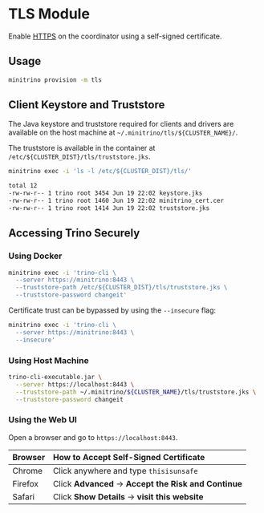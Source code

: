 # TLS Module

Enable [HTTPS](https://trino.io/docs/current/security/tls.html) on the
coordinator using a self-signed certificate.

## Usage

```sh
minitrino provision -m tls
```

## Client Keystore and Truststore

The Java keystore and truststore required for clients and drivers are available
on the host machine at `~/.minitrino/tls/${CLUSTER_NAME}/`.

The truststore is available in the container at
`/etc/${CLUSTER_DIST}/tls/truststore.jks`.

```sh
minitrino exec -i 'ls -l /etc/${CLUSTER_DIST}/tls/'
```

```txt
total 12
-rw-rw-r-- 1 trino root 3454 Jun 19 22:02 keystore.jks
-rw-rw-r-- 1 trino root 1460 Jun 19 22:02 minitrino_cert.cer
-rw-rw-r-- 1 trino root 1414 Jun 19 22:02 truststore.jks
```

## Accessing Trino Securely

### Using Docker

```sh
minitrino exec -i 'trino-cli \
  --server https://minitrino:8443 \
  --truststore-path /etc/${CLUSTER_DIST}/tls/truststore.jks \
  --truststore-password changeit'
```

Certificate trust can be bypassed by using the `--insecure` flag:

```sh
minitrino exec -i 'trino-cli \
  --server https://minitrino:8443 \
  --insecure'
```

### Using Host Machine

```sh
trino-cli-executable.jar \
  --server https://localhost:8443 \
  --truststore-path ~/.minitrino/${CLUSTER_NAME}/tls/truststore.jks \
  --truststore-password changeit
```

### Using the Web UI

Open a browser and go to `https://localhost:8443`.

| Browser   | How to Accept Self-Signed Certificate                 |
|:----------|:------------------------------------------------------|
| Chrome    | Click anywhere and type `thisisunsafe`                |
| Firefox   | Click **Advanced** → **Accept the Risk and Continue** |
| Safari    | Click **Show Details** → **visit this website**       |
